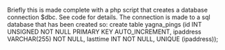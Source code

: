 Briefly this is made complete with a php script that creates a database connection $dbc. See code for details.
The connection is made to a sql database that has been created so:
create table yagna_pings (id INT UNSIGNED NOT NULL PRIMARY KEY AUTO_INCREMENT, ipaddress VARCHAR(255) NOT NULL, lasttime INT NOT NULL, UNIQUE (ipaddress));
